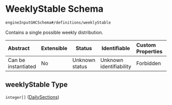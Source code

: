# WeeklyStable Schema

```txt
engineInputGHCSchema#/definitions/weeklyStable
```

Contains a single possible weekly distribution.


| Abstract            | Extensible | Status         | Identifiable            | Custom Properties | Additional Properties | Access Restrictions | Defined In                                                         |
| :------------------ | ---------- | -------------- | ----------------------- | :---------------- | --------------------- | ------------------- | ------------------------------------------------------------------ |
| Can be instantiated | No         | Unknown status | Unknown identifiability | Forbidden         | Allowed               | none                | [ghc.schema.json\*](../out/ghc.schema.json "open original schema") |

## weeklyStable Type

`integer[]` ([DailySections](ghc-definitions-weeklystable-dailysections.md))
